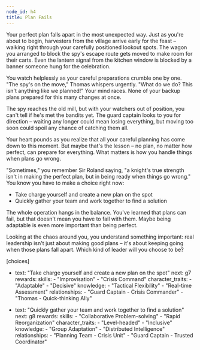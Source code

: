 ```yaml
---
node_id: h4
title: Plan Fails
---
```


Your perfect plan falls apart in the most unexpected way. Just as you're about to begin, harvesters from the village arrive early for the feast – walking right through your carefully positioned lookout spots. The wagon you arranged to block the spy's escape route gets moved to make room for their carts. Even the lantern signal from the kitchen window is blocked by a banner someone hung for the celebration.

You watch helplessly as your careful preparations crumble one by one. "The spy's on the move," Thomas whispers urgently. "What do we do? This isn't anything like we planned!" Your mind races. None of your backup plans prepared for this many changes at once.

The spy reaches the old mill, but with your watchers out of position, you can't tell if he's met the bandits yet. The guard captain looks to you for direction – waiting any longer could mean losing everything, but moving too soon could spoil any chance of catching them all.

Your heart pounds as you realize that all your careful planning has come down to this moment. But maybe that's the lesson – no plan, no matter how perfect, can prepare for everything. What matters is how you handle things when plans go wrong.

"Sometimes," you remember Sir Roland saying, "a knight's true strength isn't in making the perfect plan, but in being ready when things go wrong." You know you have to make a choice right now:
- Take charge yourself and create a new plan on the spot
- Quickly gather your team and work together to find a solution

The whole operation hangs in the balance. You've learned that plans can fail, but that doesn't mean you have to fail with them. Maybe being adaptable is even more important than being perfect.

Looking at the chaos around you, you understand something important: real leadership isn't just about making good plans – it's about keeping going when those plans fall apart. Which kind of leader will you choose to be?

[choices]
- text: "Take charge yourself and create a new plan on the spot"
  next: g7
  rewards:
    skills: 
      - "Improvisation"
      - "Crisis Command"
    character_traits:
      - "Adaptable"
      - "Decisive"
    knowledge:
      - "Tactical Flexibility"
      - "Real-time Assessment"
    relationships:
      - "Guard Captain - Crisis Commander"
      - "Thomas - Quick-thinking Ally"

- text: "Quickly gather your team and work together to find a solution"
  next: g8
  rewards:
    skills: 
      - "Collaborative Problem-solving"
      - "Rapid Reorganization"
    character_traits:
      - "Level-headed"
      - "Inclusive"
    knowledge:
      - "Group Adaptation"
      - "Distributed Intelligence"
    relationships:
      - "Planning Team - Crisis Unit"
      - "Guard Captain - Trusted Coordinator"